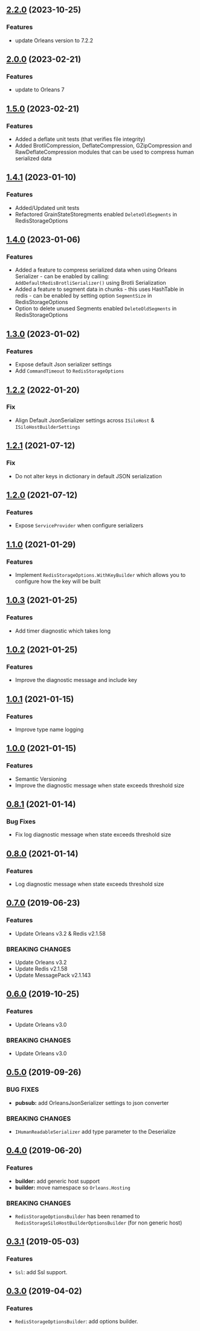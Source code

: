 ﻿## [2.2.0](https://github.com/jonathansant/orleans.persistence.redis/compare/2.1.0...2.2.0) (2023-10-25)

### Features

- update Orleans version to 7.2.2

## [2.0.0](https://github.com/jonathansant/orleans.persistence.redis/compare/1.5.0...2.0.0) (2023-02-21)

### Features

- update to Orleans 7

## [1.5.0](https://github.com/jonathansant/orleans.persistence.redis/compare/1.4.1...1.5.0) (2023-02-21)

### Features

- Added a deflate unit tests (that verifies file integrity)
- Added BrotliCompression, DeflateCompression, GZipCompression and RawDeflateCompression modules that
  can be used to compress human serialized data

## [1.4.1](https://github.com/jonathansant/orleans.persistence.redis/compare/1.4.0...1.4.1) (2023-01-10)

### Features

- Added/Updated unit tests
- Refactored GrainStateStoregments enabled `DeleteOldSegments` in RedisStorageOptions

## [1.4.0](https://github.com/jonathansant/orleans.persistence.redis/compare/1.3.0...1.4.0) (2023-01-06)

### Features

- Added a feature to compress serialized data when using Orleans Serializer - can be enabled by
  calling: `AddDefaultRedisBrotliSerializer()` using Brotli Serialization
- Added a feature to segment data in chunks - this uses HashTable in redis - can be enabled by
  setting option `SegmentSize` in RedisStorageOptions
- Option to delete unused Segments enabled `DeleteOldSegments` in RedisStorageOptions

## [1.3.0](https://github.com/jonathansant/orleans.persistence.redis/compare/1.2.2...1.3.0) (2023-01-02)

### Features

- Expose default Json serializer settings
- Add `CommandTimeout` to `RedisStorageOptions`

## [1.2.2](https://github.com/jonathansant/orleans.persistence.redis/compare/1.2.1...1.2.2) (2022-01-20)

### Fix

- Align Default JsonSerializer settings across `ISiloHost` & `ISiloHostBuilderSettings`

## [1.2.1](https://github.com/jonathansant/orleans.persistence.redis/compare/1.2.0...1.2.1) (2021-07-12)

### Fix

- Do not alter keys in dictionary in default JSON serialization

## [1.2.0](https://github.com/jonathansant/orleans.persistence.redis/compare/1.1.0...1.2.0) (2021-07-12)

### Features

- Expose `ServiceProvider` when configure serializers

## [1.1.0](https://github.com/jonathansant/orleans.persistence.redis/compare/1.0.3...1.1.0) (2021-01-29)

### Features

- Implement `RedisStorageOptions.WithKeyBuilder` which allows you to configure how the key will be built

## [1.0.3](https://github.com/jonathansant/orleans.persistence.redis/compare/1.0.2...1.0.3) (2021-01-25)

### Features

- Add timer diagnostic which takes long

## [1.0.2](https://github.com/jonathansant/orleans.persistence.redis/compare/1.0.1...1.0.2) (2021-01-25)

### Features

- Improve the diagnostic message and include key

## [1.0.1](https://github.com/jonathansant/orleans.persistence.redis/compare/1.0.0...1.0.1) (2021-01-15)

### Features

- Improve type name logging

## [1.0.0](https://github.com/jonathansant/orleans.persistence.redis/compare/0.8.1...1.0.0) (2021-01-15)

### Features

- Semantic Versioning
- Improve the diagnostic message when state exceeds threshold size

## [0.8.1](https://github.com/jonathansant/orleans.persistence.redis/compare/0.8.0...0.8.1) (2021-01-14)

### Bug Fixes

- Fix log diagnostic message when state exceeds threshold size

## [0.8.0](https://github.com/jonathansant/orleans.persistence.redis/compare/0.7.0...0.8.0) (2021-01-14)

### Features

- Log diagnostic message when state exceeds threshold size

## [0.7.0](https://github.com/jonathansant/orleans.persistence.redis/compare/0.6.0...0.7.0) (2019-06-23)

### Features

- Update Orleans v3.2 & Redis v2.1.58

### BREAKING CHANGES

- Update Orleans v3.2
- Update Redis v2.1.58
- Update MessagePack v2.1.143

## [0.6.0](https://github.com/jonathansant/orleans.persistence.redis/compare/0.5.0...0.6.0) (2019-10-25)

### Features

- Update Orleans v3.0

### BREAKING CHANGES

- Update Orleans v3.0

## [0.5.0](https://github.com/jonathansant/orleans.persistence.redis/compare/0.4.0...0.5.0) (2019-09-26)

### BUG FIXES

- **pubsub:**  add OrleansJsonSerializer settings to json converter

### BREAKING CHANGES

- `IHumanReadableSerializer` add type parameter to the Deserialize

## [0.4.0](https://github.com/jonathansant/orleans.persistence.redis/compare/0.3.1...0.4.0) (2019-06-20)

### Features

- **builder:** add generic host support
- **builder:** move namespace so `Orleans.Hosting`

### BREAKING CHANGES

- `RedisStorageOptionsBuilder` has been renamed to `RedisStorageSiloHostBuilderOptionsBuilder` (for non generic host)

## [0.3.1](https://github.com/jonathansant/orleans.persistence.redis/compare/0.3.0...0.3.1) (2019-05-03)

### Features

- `Ssl`: add Ssl support.

## [0.3.0](https://github.com/jonathansant/orleans.persistence.redis/compare/0.2.2...0.3.0) (2019-04-02)

### Features

- `RedisStorageOptionsBuilder`: add options builder.
